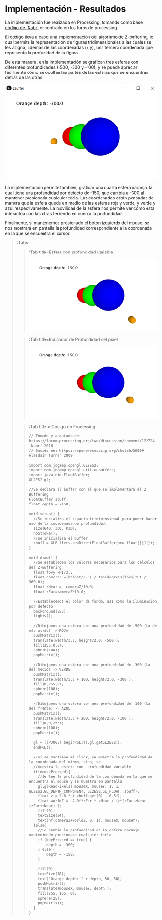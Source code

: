 # Implementación - Resultados
La implementación fue realizada en Processing, tomando como base [código de 'Nabr'](https://forum.processing.org/two/discussion/comment/122724) encontrado en los foros de processing. 

El código lleva a cabo una implementación del algoritmo de Z-buffering, lo cual permite la representación de figuras tridimensionales a las cuales se les asigna, además de las coordenadas (x,y), una tercera coordenada que representa la profunidad de la figura.

De esta manera, en la implementación se grafican tres esferas con diferentes profundidades (-500, -300 y -100), y se puede apreciar fácilmente cómo se ocultan las partes de las esferas que se encuentran detrás de las otras.

![CodigoColor](/docs/sketches/Esferas.png)

La implementación permite también, graficar una cuarta esfera naranja, la cual tiene una profundidad por defecto de -150, que cambia a -300 al mantener presionada cualquier tecla. Las coordenadas están pensadas de manera que la esfera quede en medio de las esferas roja y verde, y verde y azul respectivamente. La movilidad de la esfera nos permite ver cómo esta interactúa con las otras teniendo en cuenta la profundidad.



Finalmente, si mantenemos presionado el botón izquierdo del mouse, se nos mostrará en pantalla la profundidad correspondiente a la coordenada en la que se encuentra el cursor.

> :Tabs
> > :Tab title=Esfera con profundidad variable
> >
> > ![Orange](/docs/sketches/Orange.gif)
>
> > :Tab title=Indicador de Profundidad del pixel
> >
> > ![DepthCoord](/docs/sketches/DepthCoord.gif)
> 
> > :Tab title = Código en Processing:
> >```processing
> > // Tomado y adaptado de: https://forum.processing.org/two/discussion/comment/122724 'Nabr' 2018
> > // Basado en: https://openprocessing.org/sketch/2950#  Alasdair Turner 2009
> >   
> > import com.jogamp.opengl.GL2ES2;
> > import com.jogamp.opengl.util.GLBuffers;
> > import java.nio.FloatBuffer;
> > GL2ES2 gl;
> > 
> > //Se declara el buffer con el que se implementará el Z-Buffering
> > FloatBuffer zbuff;
> > float depth = -150;
> > 
> > void setup() {
> >   //Se incializa el espacio tridimensional para poder hacer uso de la coordenada de profundidad.
> >   size(640, 360, P3D);
> >   noStroke();
> >   //Se inicializa el buffer
> >   zbuff = GLBuffers.newDirectFloatBuffer(new float[]{1f});
> > }
> >  
> > void draw() {
> >   //Se establecen los valores necesarios para los cálculos del Z-Buffering
> >   float fovy =PI/3.; 
> >   float cameraZ =(height/2.0) / tan(degrees(fovy)*PI / 360.0);  
> >   float zNear =  cameraZ/10.0; 
> >   float zFar=cameraZ*10.0;
> >  
> >   //Establecemos el color de fondo, así como la iluminación por defecto
> >   background(255);
> >   lights();
> >   
> >   //Dibujamos una esfera con una profundidad de -500 (La de más atrás) -> ROJA
> >   pushMatrix();
> >   translate(width/3.0, height/2.0, -500 );
> >   fill(255,0,0);
> >   sphere(100);
> >   popMatrix();
> >   
> >   //Dibujamos una esfera con una profundidad de -300 (La del medio) -> VERDE
> >   pushMatrix();
> >   translate(width/3.0 + 100, height/2.0, -300 );
> >   fill(0,255,0);
> >   sphere(100);
> >   popMatrix();
> >   
> >   //Dibujamos una esfera con una profundidad de -100 (La del frente) -> AZUL
> >   pushMatrix();
> >   translate(width/3.0 + 200, height/2.0, -100 );
> >   fill(0,0,255);
> >   sphere(100);
> >   popMatrix();
> >  
> >   gl = ((PJOGL) beginPGL()).gl.getGL2ES2();
> >   endPGL();
> >   
> >   //Si se mantiene el click, se muestra la profundidad de la coordenada del mismo, sino, se 
> >   //muestra la esfera con  profundidad variable
> >   if(mousePressed){
> >     //Se lee la profundidad de la coordenada en la que se encuentra el mouse y se muestra en pantalla
> >     gl.glReadPixels( mouseX, mouseY, 1, 1, GL2ES2.GL_DEPTH_COMPONENT, GL2ES2.GL_FLOAT, zbuff);
> >     float z = 2.0 * ( zbuff.get(0) - 0.5f);
> >     float worldZ =  2.0f*zFar * zNear / (z*(zFar-zNear)-(zFar+zNear) );
> >     fill(0);
> >     textSize(24);
> >     text(nf(cameraZ+worldZ, 0, 1), mouseX, mouseY);
> >   }else{
> >     //Se cambia la profundidad de la esfera naranja manteniendo presionada cualquier tecla   
> >     if (keyPressed == true) {
> >         depth = -300;
> >     } else {
> >         depth = -150;
> >     }
> >     
> >     fill(0);
> >     textSize(18);
> >     text("Orange depth: " + depth, 50, 50);
> >     pushMatrix();
> >     translate(mouseX, mouseY, depth );
> >     fill(255, 165, 0);
> >     sphere(25);
> >     popMatrix();
> >   }  
> > }
> > ```